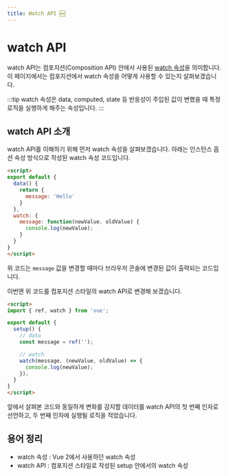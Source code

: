 ```yaml
---
title: Watch API 🆕
---
```


# watch API <Badge text="Vue 3"/>

watch API는 컴포지션(Composition API) 안에서 사용된 [watch 속성](/syntax/watch.html)을 의미합니다. 이 페이지에서는 컴포지션에서 
watch 속성을 어떻게 사용할 수 있는지 살펴보겠습니다.

:::tip
watch 속성은 data, computed, state 등 반응성이 주입된 값이 변했을 때 특정 로직을 실행하게 해주는 속성입니다.
:::

<!-- computed API와 유사하게 작성 -->

## watch API 소개

watch API를 이해하기 위해 먼저 watch 속성을 살펴보겠습니다. 아래는 인스턴스 옵션 속성 방식으로 작성된 watch 속성 코드입니다.

```html
<script>
export default {
  data() {
    return {
      message: 'Hello'
    }
  },
  watch: {
    message: function(newValue, oldValue) {
      console.log(newValue);
    }
  }
}
</script>
```

위 코드는 `message` 값을 변경할 때마다 브라우저 콘솔에 변경된 값이 출력되는 코드입니다.

이번엔 위 코드를 컴포지션 스타일의 watch API로 변경해 보겠습니다.

```html
<script>
import { ref, watch } from 'vue';

export default {
  setup() {
    // data
    const message = ref('');

    // watch
    watch(message, (newValue, oldValue) => {
      console.log(newValue);
    });
  }
} 
</script>
```

앞에서 살펴본 코드와 동일하게 변화를 감지할 데이터를 watch API의 첫 번째 인자로 선언하고, 두 번째 인자에 실행될 로직을 적었습니다.

## 용어 정리

- watch 속성 : Vue 2에서 사용하던 watch 속성
- watch API : 컴포지션 스타일로 작성된 setup 안에서의 watch 속성